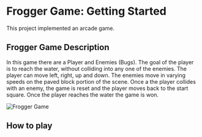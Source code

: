 # Frogger Game: Getting Started
This project implemented an arcade game.

## Frogger Game Description
In this game there are a Player and Enemies (Bugs). The goal of the player is to reach the water, without colliding into any one of the enemies. The player can move left, right, up and down. The enemies move in varying speeds on the paved block portion of the scene. Once a the player collides with an enemy, the game is reset and the player moves back to the start square. Once the player reaches the water the game is won.

![Frogger Game](https://d17h27t6h515a5.cloudfront.net/topher/2017/June/5931c951_frogger/frogger.png)

## How to play
